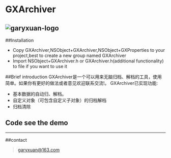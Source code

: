 # GXArchiver
![garyxuan-logo](http://a3.qpic.cn/psb?/V13cefHz22OeKo/zqOQVQhPTW8866VOdMoB37E5*550rDtDUtxy7ZX2WDo!/b/dNoAAAAAAAAA&bo=fQBbAAAAAAADBwQ!&rf=viewer_4)
------
##Installation

- Copy GXArchiver,NSObject+GXArchiver,NSObject+GXProperties to your project,best to create a new group named GXArchiver
- Import  NSObject+GXArchiver.h or GXArchiver.h(additional functionality) to file if you want to use it

##Brief introduction
GXArchiver是一个可以用来无脑归档、解档的工具，使用简单。如果你有更好的做法或者意见欢迎联系交流!。
GXArchiver已实现功能:

- 基本数据的自动归、解档。
- 自定义对象（可包含自定义子对象）的归档解档
- 归档清除

## Code see the demo

-------

##contact
> garyxuan@163.com




